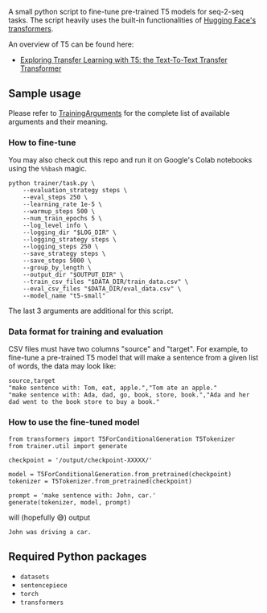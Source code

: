 A small python script to fine-tune pre-trained T5 models for seq-2-seq tasks. The script heavily uses the built-in functionalities of [Hugging Face's transformers](https://huggingface.co).

An overview of T5 can be found here:
* [Exploring Transfer Learning with T5: the Text-To-Text Transfer Transformer](https://ai.googleblog.com/2020/02/exploring-transfer-learning-with-t5.html)

## Sample usage

Please refer to
[TrainingArguments](https://huggingface.co/transformers/_modules/transformers/training_args.html)
for the complete list of available arguments and their meaning.

### How to fine-tune

You may also check out this repo and run it on Google's Colab notebooks using the `%%bash` magic.

```
python trainer/task.py \
    --evaluation_strategy steps \
    --eval_steps 250 \
    --learning_rate 1e-5 \
    --warmup_steps 500 \
    --num_train_epochs 5 \
    --log_level info \
    --logging_dir "$LOG_DIR" \
    --logging_strategy steps \
    --logging_steps 250 \
    --save_strategy steps \
    --save_steps 5000 \
    --group_by_length \
    --output_dir "$OUTPUT_DIR" \
    --train_csv_files "$DATA_DIR/train_data.csv" \
    --eval_csv_files "$DATA_DIR/eval_data.csv" \
    --model_name "t5-small"
```

The last 3 arguments are additional for this script.

### Data format for training and evaluation

CSV files must have two columns "source" and "target". For example,
to fine-tune a pre-trained T5 model that will make a sentence from
a given list of words, the data may look like:

```
source,target
"make sentence with: Tom, eat, apple.","Tom ate an apple."
"make sentence with: Ada, dad, go, book, store, book.","Ada and her dad went to the book store to buy a book."
```

### How to use the fine-tuned model

```
from transformers import T5ForConditionalGeneration T5Tokenizer
from trainer.util import generate

checkpoint = '/output/checkpoint-XXXXX/'

model = T5ForConditionalGeneration.from_pretrained(checkpoint)
tokenizer = T5Tokenizer.from_pretrained(checkpoint)

prompt = 'make sentence with: John, car.'
generate(tokenizer, model, prompt)
```

will (hopefully 😅) output

```
John was driving a car.
```

## Required Python packages

* `datasets`
* `sentencepiece`
* `torch`
* `transformers`
